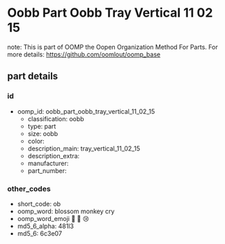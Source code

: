 # Oobb Part Oobb Tray Vertical 11 02 15  

note: This is part of OOMP the Oopen Organization Method For Parts. For more details: https://github.com/oomlout/oomp_base

##  part details





### id
* oomp_id: oobb_part_oobb_tray_vertical_11_02_15
  * classification: oobb
  * type: part
  * size: oobb
  * color: 
  * description_main: tray_vertical_11_02_15
  * description_extra: 
  * manufacturer: 
  * part_number: 

### other_codes
* short_code: ob
* oomp_word: blossom monkey cry
* oomp_word_emoji :blossom: :monkey: :cry:
* md5_6_alpha: 481l3
* md5_6: 6c3e07